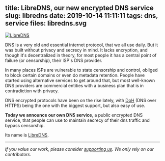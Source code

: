 title: LibreDNS, our new encrypted DNS service
slug: libredns
date: 2019-10-14 11:11:11
tags: dns, service
files: libredns.svg
---

<a href="https://libredns.gr" target="_blank"><img alt="LibreDNS" src="/2019/10/14/libredns/libredns.svg" class="w-50"></a>

DNS is a very old and essential internet protocol, that we all use daily. But it was built without privacy and secrecy in mind. It lacks encryption, and though it's decentralized in theory, for most people it has a central point of failure (or censorship), their ISP's DNS provider.

In many places ISPs are vulnerable to state censorship and control, obliged to block certain domains or even do metadata retention. People have started using alternative services to get around that, but most well-known DNS providers are commercial entities with a business plan that is in contradiction with privacy.

DNS encrypted protocols have been on the rise lately, with [DoH](https://en.wikipedia.org/wiki/DNS_over_HTTPS) (DNS over HTTPS) being the one with the biggest support, but also easy of use.

**Today we announce our own DNS service**, a public encrypted DNS service, that people can use to maintain secrecy of their dns traffic and bypass censorship.

Its name is [LibreDNS](https://libredns.gr/).

<hr>

*If you value our work, please consider [supporting us](https://liberapay.com/libreops/donate). We only rely on our contributors.*
